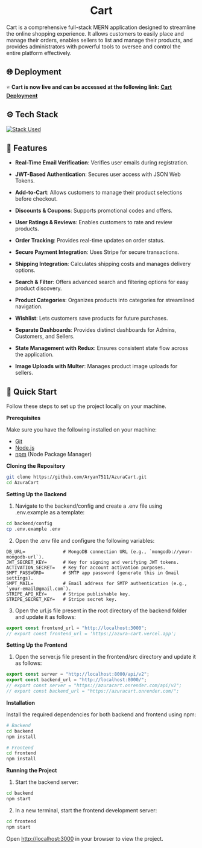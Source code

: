 <h1 align="center">Cart</h1>

Cart is a comprehensive full-stack MERN application designed to streamline the online shopping experience. It allows customers to easily place and manage their orders, enables sellers to list and manage their products, and provides administrators with powerful tools to oversee and control the entire platform effectively.

## 🌐 Deployment

⭐️ **Cart is now live and can be accessed at the following link: [Cart Deployment](https://azura-cart.vercel.app/)**

## <a name="tech-stack">⚙️ Tech Stack</a>

[![Stack Used](https://skillicons.dev/icons?i=react,redux,html,js,tailwind,nodejs,express,npm,mongodb,gmail,vercel)](https://skillicons.dev)

## <a name="features">🔋 **Features**</a>

- **Real-Time Email Verification**: Verifies user emails during registration.

- **JWT-Based Authentication**: Secures user access with JSON Web Tokens.

- **Add-to-Cart**: Allows customers to manage their product selections before checkout.

- **Discounts & Coupons**: Supports promotional codes and offers.

- **User Ratings & Reviews**: Enables customers to rate and review products.

- **Order Tracking**: Provides real-time updates on order status.

- **Secure Payment Integration**: Uses Stripe for secure transactions.

- **Shipping Integration**: Calculates shipping costs and manages delivery options.

- **Search & Filter**: Offers advanced search and filtering options for easy product discovery.

- **Product Categories**: Organizes products into categories for streamlined navigation.

- **Wishlist**: Lets customers save products for future purchases.

- **Separate Dashboards**: Provides distinct dashboards for Admins, Customers, and Sellers.

- **State Management with Redux**: Ensures consistent state flow across the application.

- **Image Uploads with Multer**: Manages product image uploads for sellers.


## <a name="quick-start">🤸 Quick Start</a>

Follow these steps to set up the project locally on your machine.

**Prerequisites**

Make sure you have the following installed on your machine:

- [Git](https://git-scm.com/)
- [Node.js](https://nodejs.org/en)
- [npm](https://www.npmjs.com/) (Node Package Manager)

**Cloning the Repository**

```bash
git clone https://github.com/Aryan7511/AzuraCart.git
cd AzuraCart
```

**Setting Up the Backend**

1. Navigate to the backend/config and create a .env file using .env.example as a template:
   
```bash
cd backend/config
cp .env.example .env
```
2. Open the .env file and configure the following variables:
```env
DB_URL=              # MongoDB connection URL (e.g., `mongodb://your-mongodb-url`).
JWT_SECRET_KEY=      # Key for signing and verifying JWT tokens.
ACTIVATION_SECRET=   # Key for account activation purposes.
SMPT_PASSWORD=       # SMTP app password (generate this in Gmail settings).
SMPT_MAIL=           # Email address for SMTP authentication (e.g., `your-email@gmail.com`).
STRIPE_API_KEY=      # Stripe publishable key.
STRIPE_SECRET_KEY=   # Stripe secret key.
```
3. Open the url.js file present in the root directory of the backend folder and update it as follows:
```javascript
export const frontend_url = "http://localhost:3000";
// export const frontend_url = 'https://azura-cart.vercel.app';
```
**Setting Up the Frontend**
   
1. Open the server.js file present in the frontend/src directory and update it as follows:
```javascript
export const server = "http://localhost:8000/api/v2";
export const backend_url = "http://localhost:8000/";
// export const server = "https://azuracart.onrender.com/api/v2";
// export const backend_url = "https://azuracart.onrender.com/";
```

**Installation**

Install the required dependencies for both backend and frontend using npm:

```bash
# Backend
cd backend
npm install

# Frontend
cd frontend
npm install
```


**Running the Project**
1. Start the backend server:
```bash
cd backend
npm start
```
2. In a new terminal, start the frontend development server:
```bash
cd frontend
npm start
```  

Open [http://localhost:3000](http://localhost:3000) in your browser to view the project.
